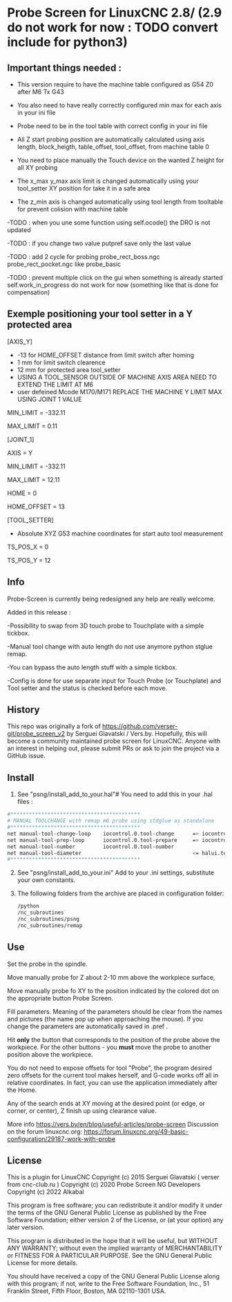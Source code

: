 # Probe Screen for LinuxCNC 2.8/   (2.9 do not work for now : TODO convert include for python3)

## Important things needed :

- This version require to have the machine table configured as G54 Z0 after M6 Tx G43 

- You also need to have really correctly configured min max for each axis in your ini file

- Probe need to be in the tool table with correct config in your ini file

- All Z start probing position are automatically calculated using axis length, block_heigth, table_offset, tool_offset, from machine table 0

- You need to place manually the Touch device on the wanted Z height for all XY probing

- The x_max y_max axis limit is changed automatically using your tool_setter XY position for take it in a safe area

- The z_min axis is changed automatically using tool length from tooltable for prevent colision with machine table


-TODO : when you une some function using self.ocode() the DRO is not updated

-TODO : if you change two value putpref save only the last value

-TODO : add 2 cycle for probing probe_rect_boss.ngc probe_rect_pocket.ngc like probe_basic

-TODO : prevent multiple click on the gui when something is already started self.work_in_progress do not work for now (something like that is done for compensation)


## Exemple positioning your tool setter in a Y protected area

[AXIS_Y]
- -13 for HOME_OFFSET distance from limit switch after homing
- 1 mm for limit switch clearence
- 12 mm for protected area tool_setter
- USING A TOOL_SENSOR OUTSIDE OF MACHINE AXIS AREA NEED TO EXTEND THE LIMIT AT M6
- user defeined Mcode M170/M171 REPLACE THE MACHINE Y LIMIT MAX  USING JOINT 1 VALUE

MIN_LIMIT = -332.11

MAX_LIMIT = 0.11



[JOINT_1]

AXIS = Y

MIN_LIMIT = -332.11

MAX_LIMIT = 12.11

HOME = 0

HOME_OFFSET = 13



[TOOL_SETTER]
- Absolute XYZ G53 machine coordinates for start auto tool measurement

TS_POS_X = 0

TS_POS_Y = 12



## Info

Probe-Screen is currently being redesigned any help are really welcome.

Added in this release :

-Possibility to swap from 3D touch probe to Touchplate with a simple tickbox.

-Manual tool change with auto length do not use anymore python stglue remap.

-You can bypass the auto length stuff with a simple tickbox.

-Config is done for use separate input for Touch Probe (or Touchplate) and Tool setter and the status is checked before each move.


## History

This repo was originally a fork of <https://github.com/verser-git/probe_screen_v2> by Serguei Glavatski / Vers.by. Hopefully, this will become a community maintained probe screen for LinuxCNC. Anyone with an interest in helping out, please submit PRs or ask to join the project via a GitHub issue.

## Install

1. See "psng/install_add_to_your.hal"# 
    You need to add this in your .hal files :

```sh
#******************************************
# MANUAL TOOLCHANGE with remap m6 probe using stdglue as standalone
#******************************************
net manual-tool-change-loop    iocontrol.0.tool-change      => iocontrol.0.tool-changed
net manual-tool-prep-loop      iocontrol.0.tool-prepare     => iocontrol.0.tool-prepared
net manual-tool-number         iocontrol.0.tool-number
net manual-tool-diameter                                    <= halui.tool.diameter
#******************************************
```

2. See "psng/install_add_to_your.ini" Add to your .ini settings, substitute your own constants.

3. The following folders from the archive are placed in configuration folder:

   ```sh
   /python
   /nc_subroutines
   /nc_subroutines/psng
   /nc_subroutines/remap
   ```

## Use

Set the probe in the spindle.

Move manually probe for Z about 2-10 mm above the workpiece surface,

Move manually probe fo XY to the position indicated by the colored dot on the appropriate button Probe Screen.

Fill parameters. Meaning of the parameters should be clear from the names and pictures (the name pop up when approaching the mouse). If you change the parameters are automatically saved in .pref .

Hit **only** the button that corresponds to the position of the probe above the workpiece. For the other buttons - you **must** move the probe to another position above the workpiece.

You do not need to expose offsets for tool "Probe", the program desired zero offsets for the current tool makes herself, and G-code works off all in relative coordinates.
In fact, you can use the application immediately after the Home.

Any of the search ends at XY moving at the desired point (or edge, or corner, or center), Z finish up using clearance value.

More info <https://vers.by/en/blog/useful-articles/probe-screen>
Discussion on the forum linuxcnc.org: <https://forum.linuxcnc.org/49-basic-configuration/29187-work-with-probe>

## License

   This is a plugin for LinuxCNC
   Copyright (c) 2015 Serguei Glavatski ( verser  from cnc-club.ru )
   Copyright (c) 2020 Probe Screen NG Developers
   Copyright (c) 2022 Alkabal

   This program is free software; you can redistribute it and/or modify
   it under the terms of the GNU General Public License as published by
   the Free Software Foundation; either version 2 of the License, or
   (at your option) any later version.

   This program is distributed in the hope that it will be useful,
   but WITHOUT ANY WARRANTY; without even the implied warranty of
   MERCHANTABILITY or FITNESS FOR A PARTICULAR PURPOSE.  See the
   GNU General Public License for more details.

   You should have received a copy of the GNU General Public License
   along with this program; if not, write to the Free Software
   Foundation, Inc., 51 Franklin Street, Fifth Floor, Boston, MA 02110-1301 USA.
